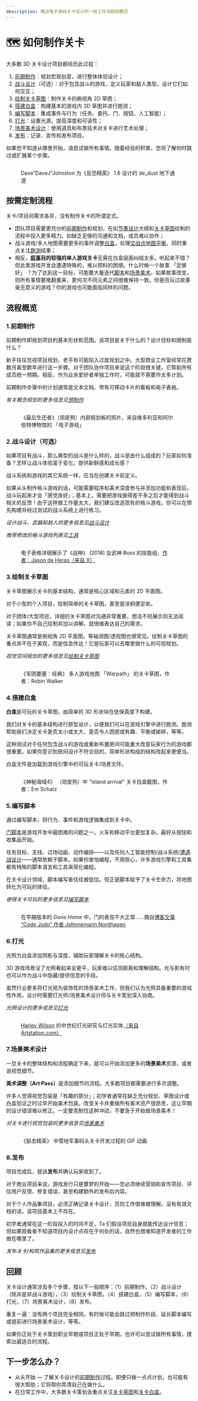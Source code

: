 ```yaml
---
description: 概述电子游戏关卡设计的一般工作流程和概念
---
```


# 🗺️ 如何制作关卡

大多数 3D 关卡设计项目都经历此过程：

1. [前期制作](quickstart.md#id-1.-yu-zhi-zuo)：规划宏观创意，进行整体体验设计；
2. [战斗设计](combat/)（可选）：对于包含战斗的游戏，定义玩家和敌人类型，设计它们如何交互；
3. [绘制关卡草图](layout/)：制作关卡的俯视角 2D 草图；
4. [搭建白盒](blockout/)：构建基本的游戏内 3D 草图并进行跑测；
5. [编写脚本](scripting/)：集成事件与行为（任务、委托、门、按钮、人工智能）；
6. [打光](lighting/)：设置光源，提高深度和可读性；
7. [场景美术设计](environment_art/)：使用道具和布景技术对关卡进行艺术处理；
8. [发布](release.md)：记录、宣传和发布项目。

如果您不知道从哪里开始，请尝试做所有事情。随着经验的积累，您将了解何时跳过或扩展某个步骤。

<figure><img src="../.gitbook/assets/image.png" alt=""><figcaption><p>Dave“DaveJ”Johnston 为《反恐精英》 1.6 设计的 de_dust 地下通道</p></figcaption></figure>

## 按需定制流程

关卡/项目间需求各异，没有制作关卡的所谓定式。

* 团队项目需要更充分的[前期制作](quickstart.md#id-1.-yu-zhi-zuo)和规划，在如[节奏设计](pre_production/pacing.md)大纲和[关卡草图](layout/)绘制的流程中投入更多精力。如缺乏足够的沟通和文档，成员难以协作；
* 战斗游戏/多人地图需要更多的事件调整[白盒](blockout/)，处理[交战点](combat/encounter.md)[地图平衡](combat/map_balance.md)，同时重点关注[跑测](blockout/playtesting/)结果；
* 相反，[**叙事**](environment_art/storytelling.md)**目的较强的单人游戏关卡**无需在白盒层面纠结太多。听起来不错？但此类游戏开发会遭遇特殊的，难以预料的困境。什么时候一个故事 「足够好」 ？为了达到这一目标，可能要大量迭代[脚本](scripting/)和[场景美术](environment_art/)。如果故事改变，则所有事情要推翻重来，更何况不同元素之间很难保持一致。你是否玩过故事毫无意义的游戏？你的游戏也可能面临同样的问题。

## 流程概览

### 1.前期制作

前期制作即规划项目的基本形状和范围。该项目是关于什么的？设计目标和限制是什么？

新手往往忽视项目规划，老手有可能陷入过度规划之中。大型商业工作室经常花费数月甚至数年进行这一步骤。对于团队协作项目来说这个阶段很关键，它帮助所有成员统一预期。相反，作为业余爱好者单独工作时，可能就不需要作太多计划。

前期制作步骤中的计划通常是文本文档、带有可移动卡片的看板和电子表格。

_有关概念规划的更多信息见_[_预制作_](pre_production/)

<figure><img src="../.gitbook/assets/image (1).png" alt=""><figcaption><p>《最后生还者》（顽皮狗）内部规划板的照片，来自维多利亚和阿尔伯特博物馆的 「电子游戏」</p></figcaption></figure>

### 2.战斗设计（可选）

如果项目有战斗，那么典型的战斗是什么样的，战斗是由什么组成的？玩家如何准备？怎样让战斗体验富于变化，提供新鲜感和成长感？

战斗系统和游戏的其它系统一样，应当在创建关卡前定义。

如果从头制作格斗游戏的话，可能需要程序和美术深度参与并添加功能和表现后，战斗玩起来才会「感觉良好」；基本上，需要把游戏做得差不多之后才能得到战斗相关的反馈！由于这样做工作量太大，我们建议改造现有的格斗游戏，你可以在预先构建并经过测试的战斗系统上进行练习。

_设计战斗、武器和敌人的更多信息见_[_战斗设计_](combat/)

_推荐修改的格斗游戏列表见_[_工具_](../appendix/tools.md)

<figure><img src="../.gitbook/assets/image (3).png" alt=""><figcaption><p>电子表格详细展示了《战神》 (2018) 女武神 Boss 的技能组，<a href="https://twitter.com/jasondeheras/status/1376005158656638977">作者：Jason de Heras（来自 X）</a></p></figcaption></figure>

### 3.绘制关卡草图

关卡草图展示关卡的基本结构，通常是核心区域和元素的 2D 平面图。

对于小型的个人项目，绘制简单的关卡草图，甚至是涂鸦便足矣。

对于团体/大型项目，详细的关卡草图对沟通非常重要。想法不经展示则无法阅读；如果你不自己绘制并加以讲解，就很难表达自己的需求。

关卡草图通常是俯视角 2D 平面图，等轴测图/透视图也很常见。绘制关卡草图的重点并不在于美观，而是信息传达！它是玩家可以去哪里做什么的可视规划。

_视觉空间规划的更多信息见_[_绘制关卡草图_](layout/)

<figure><img src="../.gitbook/assets/image (4).png" alt=""><figcaption><p>《军团要塞：经典》 多人游戏地图 「Warpath」 的关卡草图，作者：Robin Walker</p></figcaption></figure>

### 4.搭建白盒

**白盒**是可玩的关卡草图，由简单的 3D 形状块在低保真度下构建。

我们对关卡的基本结构进行原型设计，以便我们可以在游戏引擎中进行跑测。跑测帮助我们决定关卡是否太小或太大、是否令人困惑或有趣、平衡或破碎，等等。

这种测试对于任何包含战斗的游戏或重新布置房间可能重大改变玩家行为的游戏都很重要。如果你意识到房间设计不符合目的，简单形状构成的结构改起来更便当。

白盒文件是加载到游戏引擎中的可玩关卡/场景文件。

<figure><img src="../.gitbook/assets/image (5).png" alt=""><figcaption><p>《神秘海域4》 （顽皮狗）中 "island arrival" 关卡白盒截图，作者：Em Schatz </p></figcaption></figure>

### 5.编写脚本

通过编写脚本，将行为、事件和游戏逻辑集成到关卡中。

[门脚本](scripting/doors.md)是游戏开发中最困难的问题之一。火车和移动平台更加复杂。最好从按钮和收集品开始。

任务目标、支线、过场动画、动作编排——以及任何人工智能控制/战斗系统/[遭遇战设计](combat/encounter.md)——通常依赖于脚本。如果你害怕编程，不用担心，许多游戏引擎和工具集都有特殊的脚本语言和工具来简化编程。

在关卡设计领域，脚本编写者往往被低估。但正是脚本赋予了关卡生命力，将地图转化为可玩的体验。

_使得关卡可玩的更多信息见_[_编写脚本_](scripting/)

<figure><img src="../.gitbook/assets/image (6).png" alt=""><figcaption><p>在早期版本的 <em>Gone Home</em> 中，门的表现不大正常……摘自<a href="https://fullbright.company/2012/07/02/code-judo/">博客文章 “Code Judo” 作者 Johnnemann Nordhagen</a></p></figcaption></figure>

### 6.打光

光照为白盒添加阴影与深度，辅助玩家理解关卡的核心结构。

3D 游戏场景没了光照看起来会更平，玩家难以估测距离和理解结构。光与影有时也可以作为战斗中隐藏/提供信息的手段。

虽然行业更多将打光视为装饰性的场景美术工作，但我们认为光照具备重要的游戏性作用，设计时需要灯光师/场景美术设计师与关卡策划深入协商。

_光照设计的更多信息见_[_打光_](lighting/)

<figure><img src="../.gitbook/assets/image (7).png" alt=""><figcaption><p><a href="https://www.artstation.com/artwork/lBLzJ">Harley Wilson</a> 的中世纪灯光研究与灯光实体<a href="https://www.artstation.com/artwork/lBLzJ">（来自 Artstation.com）</a></p></figcaption></figure>

### 7.场景美术设计

一旦关卡的整体结构和流程确定下来，就可以开始添加更多的**场景美术**资源，或者说视觉细节。

**美术调整（Art Pass）**&#x662F;添加细节的流程。大多数项目都需要进行多次调整。

许多人觉得视觉包装是「有趣的部分」；初学者通常在缺乏充分规划、草图设计或白盒验证之时过早开始美术包装。改变关卡并重做所有美术资产很昂贵，这让早期的设计错误难以修正。一定要克制住这种冲动，不要急于开始做场景美术！

_对关卡进行视觉包装的更多信息见_[_场景美术_](environment_art/)

<figure><img src="../.gitbook/assets/image (1).webp" alt=""><figcaption><p>《狙击精英》 中雪地军事码头关卡开发过程的 GIF 动画</p></figcaption></figure>

### 8.发布

项目完成后，就该**发布**并确认玩家收到了。

对于商业项目来说，游戏发行只是噩梦的开始——您必须继续营销和宣传项目、评估用户反馈、修复错误，甚至构建额外的发布后内容。

对于个人作品集项目，必须正确记录关卡设计，否则工作很难被理解。没有有效文档的话，该项目基本上不存在。

初学者通常在这一阶段投入的时间不足，Ta 们假设项目自身就能传达设计信息；但如果观看者不知道项目内设计点存在于何处的话，自然也很难知道开发者的工作做在哪里了。

_发布关卡/构筑作品集的更多信息见_[_发布_](release.md)

## 回顾

关卡设计通常涉及多个步骤，按以下一般顺序：（1）前期制作，（2）战斗设计（除非是非战斗游戏），（3）绘制关卡草图，（4）搭建白盒，（5）编写脚本，（6） 打光，（7）场景美术设计，（8）发布。

重复一遍：没有两个项目完全相同。有时候可能会跳过预制作阶段、延长脚本编写或提前进行场景美术设计，等等。

如果你正处于关卡策划职业早期或项目正处于早期，也许可以尝试做所有事情，摸索出最适合的流程。

## 下一步怎么办？

* 从头开始 — 了解关卡设计的[前期制作](pre_production/)过程。即便只做一点点计划，也可能有很大帮助；它将帮你弄清自己在做什么。
* 在日常工作中，大多数关卡策划会重点关注[关卡草图](layout/)和[关卡白盒](blockout/)。

